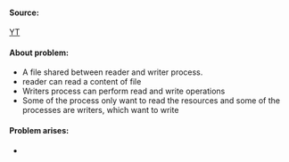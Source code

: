 #### Source:
[YT](https://www.youtube.com/watch?v=ntFKeKUQiQo&list=PLXj4XH7LcRfDrdQuJTHIPmKMpa7eYVaPm&index=36)

#### About problem:

* A file shared between reader and writer process.
* reader can read a content of file
* Writers process can perform read and write operations
* Some of the process only want to read the resources and some of the processes are writers, which want to write

#### Problem arises:

* 